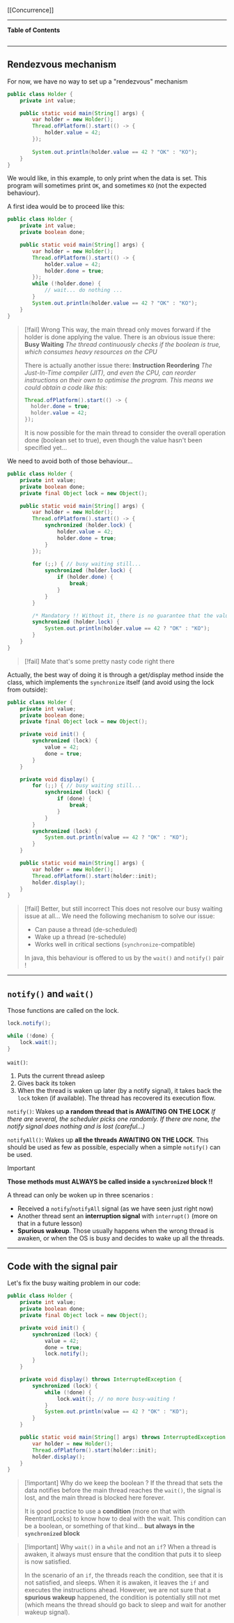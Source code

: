 [[Concurrence]]
****
**Table of Contents**
```table-of-contents
```

****
## Rendezvous mechanism

For now, we have no way to set up a "rendezvous" mechanism

```java
public class Holder {
	private int value;

	public static void main(String[] args) {
		var holder = new Holder();
		Thread.ofPlatform().start(() -> {
			holder.value = 42;
		});
		
		System.out.println(holder.value == 42 ? "OK" : "KO");
	}
}
```

We would like, in this example, to only print when the data is set. This program will sometimes print `OK`, and sometimes `KO` (not the expected behaviour).

A first idea would be to proceed like this:
```java
public class Holder {
	private int value;
	private boolean done;

	public static void main(String[] args) {
		var holder = new Holder();
		Thread.ofPlatform().start(() -> {
			holder.value = 42;
			holder.done = true;
		});
		while (!holder.done) {
			// wait... do nothing ...
		}
		System.out.println(holder.value == 42 ? "OK" : "KO");
	}
}
```
> [!fail] Wrong
> This way, the main thread only moves forward if the holder is done applying the value. There is an obvious issue there: **Busy Waiting**
> 	*The thread continuously checks if the boolean is true, which consumes heavy resources on the CPU*
> 
> There is actually another issue there: **Instruction Reordering**
> 	*The Just-In-Time compiler (JIT), and even the CPU, can reorder instructions on their own to optimise the program. This means we could obtain a code like this:*
> ```java
> Thread.ofPlatform().start(() -> {
> 	holder.done = true;
> 	holder.value = 42;
> });
> ```
> It is now possible for the main thread to consider the overall operation done (boolean set to true), even though the value hasn't been specified yet...


We need to avoid both of those behaviour...
```java
public class Holder {
	private int value;
	private boolean done;
	private final Object lock = new Object();

	public static void main(String[] args) {
		var holder = new Holder();
		Thread.ofPlatform().start(() -> {
			synchronized (holder.lock) {
				holder.value = 42;
				holder.done = true;
			}
		});
		
		for (;;) { // busy waiting still...
			synchronized (holder.lock) {
				if (holder.done) {
					break;
				}
			}
		}

		/* Mandatory !! Without it, there is no guarantee that the value variable is read back into memory. As another thread is doing the writing, it could very well simply be read back into the cache and not into RAM. */
		synchronized (holder.lock) {
			System.out.println(holder.value == 42 ? "OK" : "KO");
		}
	}
}
```
> [!fail] Mate that's some pretty nasty code right there

 Actually, the best way of doing it is through a get/display method inside the class, which implements the `synchronize` itself (and avoid using the lock from outside):
```java
public class Holder {
	private int value;
	private boolean done;
	private final Object lock = new Object();

	private void init() {
		synchronized (lock) {
			value = 42;
			done = true;
		}
	}

	private void display() {
		for (;;) { // busy waiting still...
			synchronized (lock) { 
				if (done) { 
					break; 
				} 
			}
		}
		synchronized (lock) { 
			System.out.println(value == 42 ? "OK" : "KO"); 
		}
	}

	public static void main(String[] args) {
		var holder = new Holder();
		Thread.ofPlatform().start(holder::init);
		holder.display();
	}
}
```
> [!fail] Better, but still incorrect
> This does not resolve our busy waiting issue at all...
> We need the following mechanism to solve our issue:
> - Can pause a thread (de-scheduled)
> - Wake up a thread (re-schedule)
> - Works well in critical sections (`synchronize`-compatible)
> 
> In java, this behaviour is offered to us by the `wait()` and `notify()` pair !


****
## `notify()` and `wait()`

Those functions are called on the lock. 
```java
lock.notify();

while (!done) {  
	lock.wait();
}
```

`wait()`:
1. Puts the current thread asleep
2. Gives back its token
3. When the thread is waken up later (by a notify signal), it takes back the `lock` token (if available). The thread has recovered its execution flow.

`notify()`: Wakes up **a random thread that is AWAITING ON THE LOCK**
	*If there are several, the scheduler picks one randomly. If there are none, the notify signal does nothing and is lost (careful...)*
	
`notifyAll()`: Wakes up **all the threads AWAITING ON THE LOCK**. This should be used as few as possible, especially when a simple `notify()` can be used.

> [!important]
> **Those methods must ALWAYS be called inside a `synchronized` block !!**


A thread can only be woken up in three scenarios :
- Received a `notify`/`notifyAll` signal (as we have seen just right now)
- Another thread sent an **interruption signal** with `interrupt()` (more on that in a future lesson)
- **Spurious wakeup**. Those usually happens when the wrong thread is awaken, or when the OS is busy and decides to wake up all the threads.


****
## Code with the signal pair

Let's fix the busy waiting problem in our code:

```java
public class Holder {
	private int value; 
	private boolean done; 
	private final Object lock = new Object();

	private void init() {
		synchronized (lock) {
			value = 42;
			done = true;
			lock.notify();
		}
	}

	private void display() throws InterruptedException {
		synchronized (lock) {
			while (!done) {  
				lock.wait(); // no more busy-waiting !
			}
			System.out.println(value == 42 ? "OK" : "KO"); 
		}
	}

	public static void main(String[] args) throws InterruptedException {
		var holder = new Holder();
		Thread.ofPlatform().start(holder::init);
		holder.display();
	}
}
```


> [!important] Why do we keep the boolean ?
> If the thread that sets the data notifies before the main thread reaches the `wait()`, the signal is lost, and the main thread is blocked here forever.
> 
> It is good practice to use a **condition** (more on that with ReentrantLocks) to know how to deal with the wait. This condition can be a boolean, or something of that kind... **but always in the `synchronized` block**

> [!important] Why `wait()` in a `while` and not an `if`?
> When a thread is awaken, it always must ensure that the condition that puts it to sleep is now satisfied.
> 
> In the scenario of an `if`, the threads reach the condition, see that it is not satisfied, and sleeps. 
> When it is awaken, it leaves the `if` and executes the instructions ahead. However, we are not sure that a **spurious wakeup** happened, the condition is potentially still not met (which means the thread should go back to sleep and wait for another wakeup signal).

